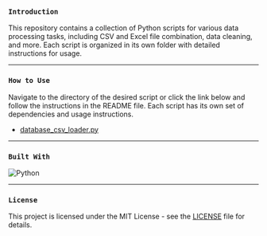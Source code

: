 ### <center><p align = "left">`Introduction`</p> </center>
This repository contains a collection of Python scripts for various data processing tasks, including CSV and Excel file combination, data cleaning, and more. Each script is organized in its own folder with detailed instructions for usage.

<hr>

### <center><p align = "left">`How to Use`</p> </center>
Navigate to the directory of the desired script or click the link below and follow the instructions in the README file. Each script has its own set of dependencies and usage instructions.

- [database_csv_loader.py](database_csv_loader)
<hr>

### <center><p align = "left">`Built With`</p> </center>
![Python](https://img.shields.io/badge/python-3670A0?style=for-the-badge&logo=python&logoColor=ffdd54)

<hr>

### <center><p align = "left">`License`</p> </center> 
This project is licensed under the MIT License - see the [LICENSE](LICENSE) file for details.
